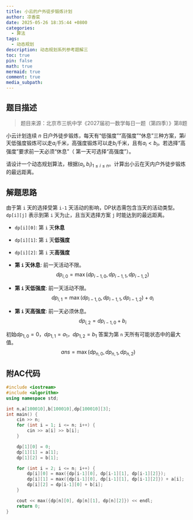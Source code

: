 ```yaml
---
title: 小云的户外徒步锻炼计划
author: 凉香栾
date: 2025-05-26 18:35:44 +0800
categories:
  - 算法
tags:
  - 动态规划
description: 动态规划系列参考题解三
toc: true
pin: false
math: true
mermaid: true
comment: true
media_subpath:
---
```


## 题目描述

> 题目来源：北京市三帆中学《2027届初一数学每日一题（第四季）》第8题  

小云计划连续 $n$ 日户外徒步锻炼，每天有“低强度”“高强度”“休息”三种方案，第$i$天低强度锻炼可以走$a_{i}$千米，高强度锻炼可以走$b_{i}$千米，且有$a_{i} \lt b_{i}$。若选择“高强度”要求前一天必须“休息”（ 第一天可选择“高强度”）。  
  
请设计一个动态规划算法，根据$(a_{i},b_{i})_{1 \le i \le n}$。计算出小云在天内户外徒步锻炼的最远距离。

## 解题思路

由于第 `i` 天的选择受第 `i-1` 天活动的影响，DP状态需包含当天的活动类型。
`dp[i][j]` 表示到第 `i` 天为止，且当天选择方案 `j` 时能达到的最远距离。
* `dp[i][0]`: 第 `i` 天**休息**
* `dp[i][1]`: 第 `i` 天**低强度**
* `dp[i][2]`: 第 `i` 天**高强度**

* **第 `i` 天休息**: 前一天活动不限。
$$
dp_{i,0} = \max(dp_{i-1,0}, dp_{i-1,1}, dp_{i-1,2})
$$
* **第 `i` 天低强度**: 前一天活动不限。
$$
dp_{i,1} = \max(dp_{i-1,0}, dp_{i-1,1}, dp_{i-1,2}) + a_i
$$
* **第 `i` 天高强度**: 前一天必须休息。
$$
dp_{i,2} = dp_{i-1,0} + b_i
$$

初始$dp_{1,0} = 0$，$dp_{1,1} = a_1$，$dp_{1,2} = b_1$
答案为第 `n` 天所有可能状态中的最大值。
$$ans = \max(dp_{n,0}, dp_{n,1}, dp_{n,2})$$


## 附AC代码

```cpp
#include <iostream>
#include <algorithm>
using namespace std;

int n,a[100010],b[100010],dp[100010][3];
int main() {
    cin >> n;
    for (int i = 1; i <= n; i++) {
        cin >> a[i] >> b[i];
    }

    dp[1][0] = 0;
    dp[1][1] = a[1];
    dp[1][2] = b[1];

    for (int i = 2; i <= n; i++) {
        dp[i][0] = max({dp[i-1][0], dp[i-1][1], dp[i-1][2]});
        dp[i][1] = max({dp[i-1][0], dp[i-1][1], dp[i-1][2]}) + a[i];
        dp[i][2] = dp[i-1][0] + b[i];
    }

    cout << max({dp[n][0], dp[n][1], dp[n][2]}) << endl;
    return 0;
}
```
